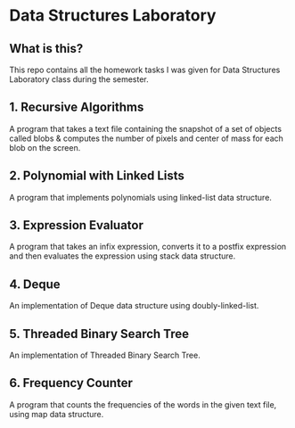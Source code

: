 # Data Structures Laboratory
## What is this?
This repo contains all the homework tasks I was given for Data Structures Laboratory class during the semester.  

## 1. Recursive Algorithms
A program that takes a text file containing the snapshot of a set of objects called blobs & computes the number of pixels and center of mass for each blob on the screen.

## 2. Polynomial with Linked Lists
A program that implements polynomials using linked-list data structure.

## 3. Expression Evaluator
A program that takes an infix expression, converts it to a postfix expression and then evaluates the expression using stack data structure.

## 4. Deque
An implementation of Deque data structure using doubly-linked-list.

## 5. Threaded Binary Search Tree
An implementation of Threaded Binary Search Tree.

## 6. Frequency Counter
A program that counts the frequencies of the words in the given text file, using map data structure.